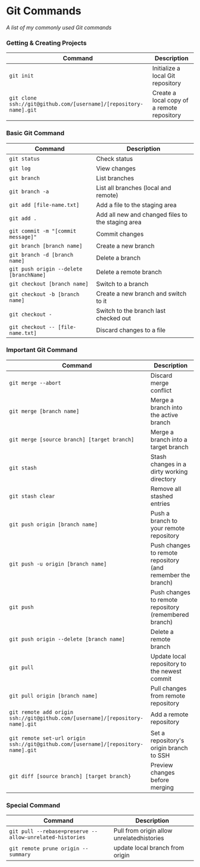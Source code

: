 Git Commands
============

_A list of my commonly used Git commands_

### Getting & Creating Projects

| Command | Description |
| ------- | ----------- |
| `git init` | Initialize a local Git repository |
| `git clone ssh://git@github.com/[username]/[repository-name].git` | Create a local copy of a remote repository |

### Basic Git Command

| Command | Description |
| ------- | ----------- |
| `git status` | Check status |
| `git log` | View changes |
| `git branch` | List branches |
| `git branch -a` | List all branches (local and remote) |
| `git add [file-name.txt]` | Add a file to the staging area |
| `git add .` | Add all new and changed files to the staging area |
| `git commit -m "[commit message]"` | Commit changes |
| `git branch [branch name]` | Create a new branch |
| `git branch -d [branch name]` | Delete a branch |
| `git push origin --delete [branchName]` | Delete a remote branch |
| `git checkout [branch name]` | Switch to a branch |
| `git checkout -b [branch name]` | Create a new branch and switch to it |
| `git checkout -` | Switch to the branch last checked out |
| `git checkout -- [file-name.txt]` | Discard changes to a file |

### Important Git Command

| Command | Description |
| ------- | ----------- |
| `git merge --abort` | Discard merge conflict |
| `git merge [branch name]` | Merge a branch into the active branch |
| `git merge [source branch] [target branch]` | Merge a branch into a target branch |
| `git stash` | Stash changes in a dirty working directory |
| `git stash clear` | Remove all stashed entries |
| `git push origin [branch name]` | Push a branch to your remote repository |
| `git push -u origin [branch name]` | Push changes to remote repository (and remember the branch) |
| `git push` | Push changes to remote repository (remembered branch) |
| `git push origin --delete [branch name]` | Delete a remote branch |
| `git pull` | Update local repository to the newest commit |
| `git pull origin [branch name]` | Pull changes from remote repository |
| `git remote add origin ssh://git@github.com/[username]/[repository-name].git` | Add a remote repository |
| `git remote set-url origin ssh://git@github.com/[username]/[repository-name].git` | Set a repository's origin branch to SSH |
| `git diff [source branch] [target branch}` | Preview changes before merging |

### Special Command

| Command | Description |
| ------- | ----------- |
| `git pull --rebase=preserve --allow-unrelated-histories` | Pull from origin allow unrelatedhistories |
| `git remote prune origin --summary` | update local branch from origin |
